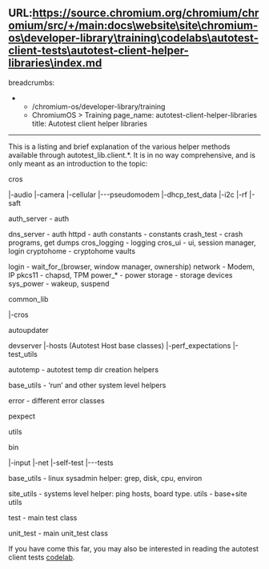 URL:https://source.chromium.org/chromium/chromium/src/+/main:docs\website\site\chromium-os\developer-library\training\codelabs\autotest-client-tests\autotest-client-helper-libraries\index.md
---
breadcrumbs:
- - /chromium-os/developer-library/training
  - ChromiumOS > Training
page_name: autotest-client-helper-libraries
title: Autotest client helper libraries
---

This is a listing and brief explanation of the various helper methods available
through autotest_lib.client.\*. It is in no way comprehensive, and is only meant
as an introduction to the topic:

cros

|-audio
|-camera
|-cellular
|---pseudomodem
|-dhcp_test_data
|-i2c
|-rf
|-saft

auth_server     - auth

dns_server      - auth
httpd           - auth
constants       - constants
crash_test      - crash programs, get dumps
cros_logging    - logging
cros_ui         - ui, session manager, login
cryptohome      - cryptohome vaults

login           - wait_for_(browser, window manager, ownership)
network         - Modem, IP
pkcs11          - chapsd, TPM
power_\*                - power
storage         - storage devices
sys_power       - wakeup, suspend

common_lib

|-cros

autoupdater

devserver
|-hosts (Autotest Host base classes)
|-perf_expectations
|-test_utils

autotemp                - autotest temp dir creation helpers

base_utils              - ‘run’ and other system level helpers

error            - different error classes

pexpect

utils

bin

|-input
|-net
|-self-test
|---tests

base_utils      - linux sysadmin helper: grep, disk, cpu, environ

site_utils      - systems level helper: ping hosts, board type.
utils           - base+site utils

test            - main test class

unit_test       - main unit_test class

If you have come this far, you may also be interested in reading the autotest
client tests [codelab](../).
